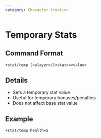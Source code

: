 ```yaml
---
category: Character Creation
---
```


# Temporary Stats

## Command Format

`+stat/temp [<player>/]<stat>=<value>`

## Details

- Sets a temporary stat value
- Useful for temporary bonuses/penalties
- Does not affect base stat value

## Example

```
+stat/temp health=5
```
